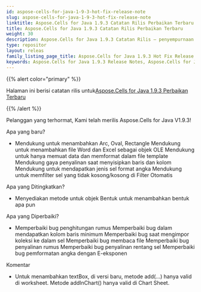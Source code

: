 ```yaml
---
id: aspose-cells-for-java-1-9-3-hot-fix-release-note
slug: aspose-cells-for-java-1-9-3-hot-fix-release-note
linktitle: Aspose.Cells for Java 1.9.3 Catatan Rilis Perbaikan Terbaru
title: Aspose.Cells for Java 1.9.3 Catatan Rilis Perbaikan Terbaru
weight: 30
description: Aspose.Cells for Java 1.9.3 Catatan Rilis – penyempurnaan terbaru, fitur baru, dan perbaikan
type: repositor
layout: releas
family_listing_page_title: Aspose.Cells for Java 1.9.3 Hot Fix Release Note
keywords: Aspose.Cells for Java 1.9.3 Release Notes, Aspose.Cells for Java 1.9.3 updates and fixe
---
```

{{% alert color="primary" %}} 

 Halaman ini berisi catatan rilis untuk[Aspose.Cells for Java 1.9.3 Perbaikan Terbaru](https://releases.aspose.com/cells/java/new-releases/aspose.cells-for-java-1.9.3-hot-fix/)

{{% /alert %}} 

 Pelanggan yang terhormat, Kami telah merilis Aspose.Cells for Java V1.9.3!

 Apa yang baru?

- Mendukung untuk menambahkan Arc, Oval, Rectangle
Mendukung untuk menambahkan file Word dan Excel sebagai objek OLE
 Mendukung untuk hanya memuat data dan memformat dalam file template
 Mendukung gaya penyalinan saat menyisipkan baris dan kolom
 Mendukung untuk mendapatkan jenis sel format angka
 Mendukung untuk memfilter sel yang tidak kosong/kosong di Filter Otomatis

 Apa yang Ditingkatkan?

- Menyediakan metode untuk objek Bentuk untuk menambahkan bentuk apa pun

 Apa yang Diperbaiki?

- Memperbaiki bug penghitungan rumus
 Memperbaiki bug dalam mendapatkan kolom baris minimum
 Memperbaiki bug saat mengimpor koleksi ke dalam sel
 Memperbaiki bug membaca file
 Memperbaiki bug penyalinan rumus
 Memperbaiki bug penyalinan rentang sel
 Memperbaiki bug pemformatan angka dengan E-eksponen

 Komentar

- Untuk menambahkan textBox, di versi baru, metode add(...) hanya valid di worksheet. Metode addInChart() hanya valid di Chart Sheet.
